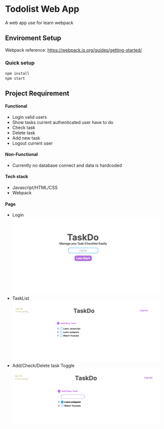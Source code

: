 # Todolist Web App

A web app use for learn webpack

## Enviroment Setup 
Webpack reference: https://webpack.js.org/guides/getting-started/
### Quick setup
```shell
npm install
npm start
```
## Project Requirement

#### Functional
- Login valid users
- Show tasks current authenticated user have to do
- Check task
- Delete task
- Add new task
- Logout current user

#### Non-Functional
- Currently no database connect and data is hardcoded
#### Tech stack
- Javascript/HTML/CSS
- Webpack

#### Page
- Login
![Login](./resources/loginPage.png)
- TaskList 
![TaskList](./resources/TaskListPage.png)
- Add/Check/Delete task Toggle
![Add/Check/Delete](./resources/AddDeleteToggle.png)
